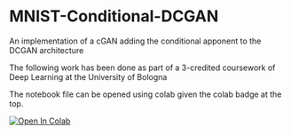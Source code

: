 # MNIST-Conditional-DCGAN

An implementation of a cGAN adding the conditional apponent to the DCGAN architecture

The following work has been done as part of a 3-credited coursework of Deep Learning at the University of Bologna

The notebook file can be opened using colab given the colab badge at the top.

[![Open In Colab](https://colab.research.google.com/assets/colab-badge.svg)](https://colab.research.google.com/drive/1yBDUQzF_igjoO9-alJvCsEy45dvs4G2k?usp=sharing)